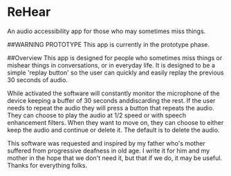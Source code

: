 # ReHear
An audio accessibility app for those who may sometimes miss things.

##WARNING PROTOTYPE
This app is currently in the prototype phase.

##Overview
This app is designed for people who sometimes miss things or mishear things
 in conversations, or in everyday life.  It is designed to be a simple 'replay button' so the user
can quickly and easily replay the previous 30 seconds of audio.

While activated the software will constantly monitor the microphone of the device keeping a buffer of 30 seconds anddiscarding the rest.  If the user needs to repeat the audio they will press a button that repeats the audio.  They can choose to play the audio at 1/2 speed or with speech enhancement filters.  When they want to move on, they can choose to either keep the audio and continue or delete it.  The default is to delete the audio.

This software was requested and inspired by my father who's mother suffered from progressive deafness in old age.  I write it for him and my mother in the hope that we don't need it, but that if we do, it may be useful.  Thanks for everything folks. 

